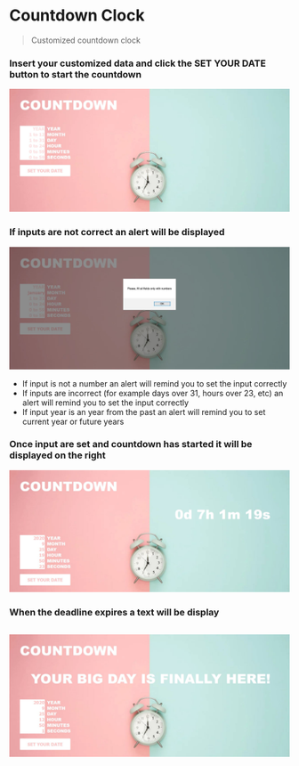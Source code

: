 # Countdown Clock

> Customized countdown clock



### Insert your customized data and click the SET YOUR DATE button to start the countdown ###
![](cdown1.JPG)

### If inputs are not correct an alert will be displayed ###
![](cdown2.JPG)
- If input is not a number an alert will remind you to set the input correctly
- If inputs are incorrect (for example days over 31, hours over 23, etc) an alert will remind you to set the input correctly
- If input year is an year from the past an alert will remind you to set current year or future years
 
 ### Once input are set and countdown has started it will be displayed on the right ###
 ![](cdown3.JPG)
 
 ### When the deadline expires a text will be display
 ![](cdown4.JPG)
---

